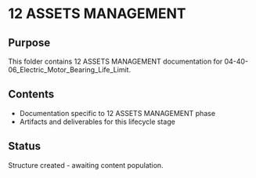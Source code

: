 # 12 ASSETS MANAGEMENT

## Purpose
This folder contains 12 ASSETS MANAGEMENT documentation for 04-40-06_Electric_Motor_Bearing_Life_Limit.

## Contents
- Documentation specific to 12 ASSETS MANAGEMENT phase
- Artifacts and deliverables for this lifecycle stage

## Status
Structure created - awaiting content population.
